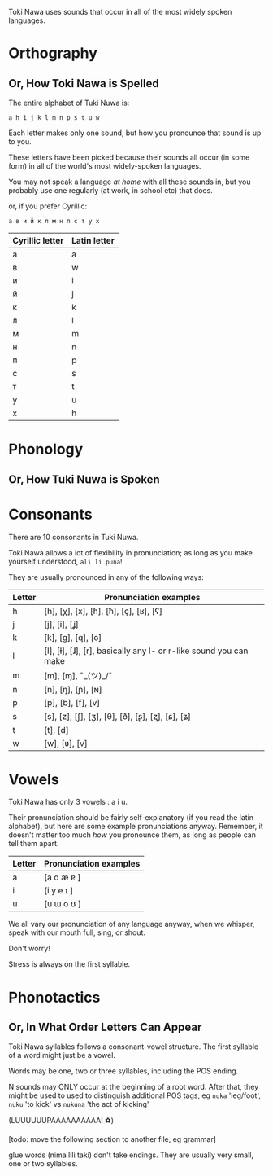 Toki Nawa uses sounds that occur in all of the most widely spoken languages.

Orthography 
=========

Or, How Toki Nawa is Spelled
---------

The entire alphabet of Tuki Nuwa is:

```
a h i j k l m n p s t u w
```
Each letter makes only one sound, but how you pronounce that sound is up to you.

These letters have been picked because their sounds all occur (in some form) in
all of the world's most widely-spoken languages.

You may not speak a language *at home* with all these sounds in,
but you probably use one regularly (at work, in school etc) that does.

or, if you prefer Cyrillic:

```
а в и й к л м н п с т у х
```

Cyrillic letter | Latin letter
----------------|----------------
а 			    | a
в 			    | w
и				| i
й				| j
к				| k
л				| l
м				| m
н				| n
п				| p
с				| s
т				| t
у				| u
х				| h


Phonology
=========

Or, How Tuki Nuwa is Spoken
------

Consonants
======

There are 10 consonants in Tuki Nuwa. 

Toki Nawa allows a lot of flexibility in pronunciation; 
as long as you make yourself understood, `ali li puna`!

They are usually pronounced in any of the following ways:

Letter  | Pronunciation examples
--------|-----------------------
h		| [h], [χ], [x], [ɦ], [ħ], [ç], [ʁ], [ʕ]
j		| [j], [i], [ʝ]
k		| [k], [g], [q], [ɢ]
l 		| [l], [ɫ], [ɺ], [r], basically any l- or r-like sound you can make
m 		| [m], [ɱ], ¯\_(ツ)_/¯
n 		| [n], [ŋ], [ɲ], [ɴ]
p 		| [p], [b], [f], [v]
s 		| [s], [z], [ʃ], [ʒ], [θ], [ð], [ʂ], [ʐ], [ɕ], [ʑ]
t 		| [t], [d]
w 		| [w], [ʋ], [v]


Vowels
======

Toki Nawa has only 3 vowels : a i u.

Their pronunciation should be fairly self-explanatory (if you read the latin alphabet),
but here are some example pronunciations anyway.
Remember, it doesn't matter too much *how* you pronounce them, 
as long as people can tell them apart.

Letter  | Pronunciation examples
--------|-----------------------
a 		| [a ɑ æ ɐ ]
i 		| [i y e ɪ ]
u 		| [u ɯ o ʊ ]

We all vary our pronunciation of any language anyway,
when we whisper, speak with our mouth full, sing, or shout.

Don't worry!

Stress is always on the first syllable.

Phonotactics
=========

Or, In What Order Letters Can Appear
--------

Toki Nawa syllables follows a consonant-vowel structure.
The first syllable of a word might just be a vowel.

Words may be one, two or three syllables, including the POS ending.

N sounds may ONLY occur at the beginning of a root word. 
After that, they might be used to used to distinguish additional POS tags,
eg `nuka` 'leg/foot', `nuku` 'to kick' vs `nukuna` 'the act of kicking'

(LUUUUUUPAAAAAAAAAA! ⚽)

[todo: move the following section to another file, eg grammar]

glue words (nima lili taki) don't take endings.
They are usually very small, one or two syllables.
